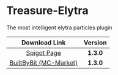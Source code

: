# Treasure-Elytra
The most intelligent elytra particles plugin

|                           Download Link                           |  Version  |
|:-----------------------------------------------------------------:|:---------:|
|      [Spigot Page](https://www.spigotmc.org/resources/99860/)     | **1.3.0** |
| [BuiltByBit (MC-Market)](https://builtbybit.com/resources/26794/) | **1.3.0** |
